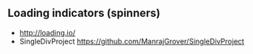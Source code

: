## Loading indicators (spinners)

- http://loading.io/
- SingleDivProject https://github.com/ManrajGrover/SingleDivProject
